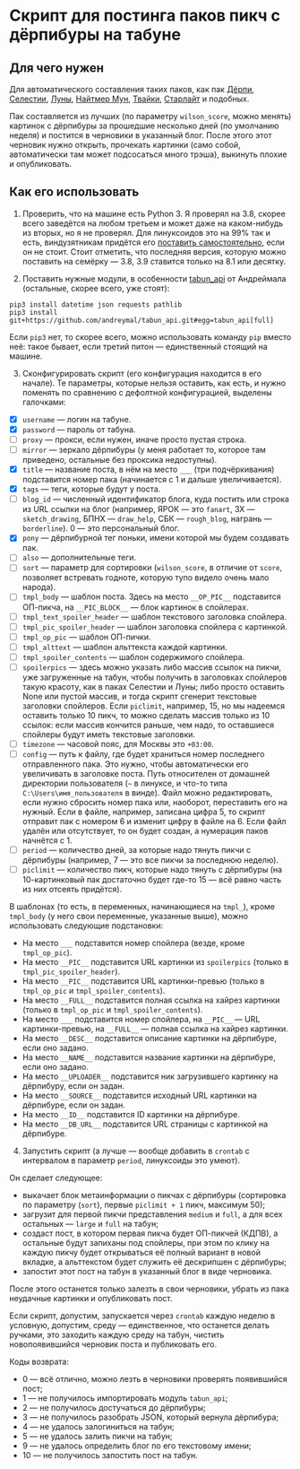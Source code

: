 # Скрипт для постинга паков пикч с дёрпибуры на табуне

## Для чего нужен

Для автоматического составления таких паков, как пак [Дёрпи](https://tabun.everypony.ru/blog/I_love_Derpy/197952.html), [Селестии](https://tabun.everypony.ru/blog/Order_of_Celestia/197945.html), [Луны](https://tabun.everypony.ru/blog/Order_of_Luna/197980.html), [Найтмер Мун](https://tabun.everypony.ru/blog/vyxefcetrg787cowg/197829.html), [Твайки](https://tabun.everypony.ru/blog/Twilight/197978.html), [Старлайт](https://tabun.everypony.ru/blog/equalitychurch/197920.html) и подобных.

Пак составляется из лучших (по параметру `wilson_score`, можно менять) картинок с дёрпибуры за прошедшие несколько дней (по умолчанию неделя) и постится в черновики в указанный блог. После этого этот черновик нужно открыть, прочекать картинки (само собой, автоматически там может подсосаться много трэша), выкинуть плохие и опубликовать.

## Как его использовать

1. Проверить, что на машине есть Python 3. Я проверял на 3.8, скорее всего заведётся на любом третьем и может даже на каком-нибудь из вторых, но я не проверял. Для линуксоидов это на 99% так и есть, виндузятникам придётся его [поставить самостоятельно](https://www.python.org/downloads/), если он не стоит. Стоит отметить, что последняя версия, которую можно поставить на семёрку — 3.8, 3.9 ставится только на 8.1 или десятку.

2. Поставить нужные модули, в особенности [tabun_api](https://andreymal.org/tabun/api_doc/main.html) от Андреймала (остальные, скорее всего, уже стоят):
```
pip3 install datetime json requests pathlib
pip3 install git+https://github.com/andreymal/tabun_api.git#egg=tabun_api[full]
```
Если `pip3` нет, то скорее всего, можно использовать команду `pip` вместо неё: такое бывает, если третий питон — единственный стоящий на машине.

3. Сконфигурировать скрипт (его конфигурация находится в его начале). Те параметры, которые нельзя оставить, как есть, и нужно поменять по сравнению с дефолтной конфигурацией, выделены галочками:

* [x] `username` — логин на табуне.
* [x] `password` — пароль от табуна.
* [ ] `proxy` — прокси, если нужен, иначе просто пустая строка.
* [ ] `mirror` — зеркало дёрпибуры (у меня работает то, которое там приведено, остальные без проксика недоступны).
* [x] `title` — название поста, в нём на место `___` (три подчёркивания) подставится номер пака (начинается с 1 и дальше увеличивается).
* [x] `tags` — теги, которые будут у поста.
* [ ] `blog_id` — численный идентификатор блога, куда постить или строка из URL ссылки на блог (например, ЯРОК — это `fanart`, ЗХ — `sketch_drawing`, БПНХ — `draw_help`, СБК — `rough_blog`, награнь — `borderline`). 0 — это персональный блог.
* [x] `pony` — дёрпибурной тег поньки, имени которой мы будем создавать пак.
* [ ] `also` — дополнительные теги.
* [ ] `sort` — параметр для сортировки (`wilson_score`, в отличие от `score`, позволяет встревать годноте, которую тупо видело очень мало народа).
* [ ] `tmpl_body` — шаблон поста. Здесь на место `__OP_PIC__` подставится ОП-пикча, на `__PIC_BLOCK__` — блок картинок в спойлерах.
* [ ] `tmpl_text_spoiler_header` — шаблон текстового заголовка спойлера.
* [ ] `tmpl_pic_spoiler_header` — шаблон заголовка спойлера с картинкой.
* [ ] `tmpl_op_pic` — шаблон ОП-пички.
* [ ] `tmpl_alttext` — шаблон альттекста каждой картинки.
* [ ] `tmpl_spoiler_contents` — шаблон содержимого спойлера.
* [ ] `spoilerpics` — здесь можно указать либо массив ссылок на пикчи, уже загруженные на табун, чтобы получить в заголовках спойлеров такую красоту, как в паках Селестии и Луны; либо просто оставить None или пустой массив, и тогда скрипт сгенерит текстовые заголовки спойлеров. Если `piclimit`, например, 15, но мы надеемся оставить только 10 пикч, то можно сделать массив только из 10 ссылок: если массив кончится раньше, чем надо, то оставшиеся спойлеры будут иметь текстовые заголовки.
* [ ] `timezone` — часовой пояс, для Москвы это `+03:00`.
* [ ] `config` — путь к файлу, где будет храниться номер последнего отправленного пака. Это нужно, чтобы автоматически его увеличивать в заголовке поста. Путь относителен от домашней директории пользователя (`~` в линуксе, и что-то типа `C:\Users\имя_пользователя` в винде). Файл можно редактировать, если нужно сбросить номер пака или, наоборот, переставить его на нужный. Если в файле, например, записана цифра 5, то скрипт отправит пак с номером 6 и изменит цифру в файле на 6. Если файл удалён или отсутствует, то он будет создан, а нумерация паков начнётся с 1.
* [ ] `period` — количество дней, за которые надо тянуть пикчи с дёрпибуры (например, 7 — это все пикчи за последнюю неделю).
* [ ] `piclimit` — количество пикч, которые надо тянуть с дёрпибуры (на 10-картинковый пак достаточно будет где-то 15 — всё равно часть из них отсеять придётся).

В шаблонах (то есть, в переменных, начинающиеся на `tmpl_`), кроме `tmpl_body` (у него свои переменные, указанные выше), можно использовать следующие подстановки:

* На место `___` подставится номер спойлера (везде, кроме `tmpl_op_pic`).
* На место `__PIC__` подставится URL картинки из `spoilerpics` (только в `tmpl_pic_spoiler_header`).
* На место `__PIC__` подставится URL картинки-превью (только в `tmpl_op_pic` и `tmpl_spoiler_contents`).
* На место `__FULL__` подставится полная ссылка на хайрез картинки  (только в `tmpl_op_pic` и `tmpl_spoiler_contents`).
* На место `___` подставится номер спойлера, на `__PIC__` — URL картинки-превью, на `__FULL__` — полная ссылка на хайрез картинки.
* На место `__DESC__` подставится описание картинки на дёрпибуре, если оно задано.
* На место `__NAME__` подставится название картинки на дёрпибуре, если оно задано.
* На место `__UPLOADER__` подставится ник загрузившего картинку на дёрпибуру, если он задан.
* На место `__SOURCE__` подставится исходный URL картинки на дёрпибуре, если он задан.
* На место `__ID__` подставится ID картинки на дёрпибуре.
* На место `__DB_URL__` подставится URL страницы с картинкой на дёрпибуре.

4. Запустить скрипт (а лучше — вообще добавить в `crontab` с интервалом в параметр `period`, линуксоиды это умеют).

Он сделает следующее:

* выкачает блок метаинформации о пикчах с дёрпибуры (сортировка по параметру (`sort`), первые `piclimit + 1` пикч, максимум 50);
* загрузит для первой пикчи представления `medium` и `full`, а для всех остальных — `large` и `full` на табун;
* создаст пост, в котором первая пикча будет ОП-пикчей (КДПВ), а остальные будут запиханы под спойлеры, при этом по клику на каждую пикчу будет открываться её полный вариант в новой вкладке, а альттекстом будет служить её дескрипшен с дёрпибуры;
* запостит этот пост на табун в указанный блог в виде черновика.

После этого останется только залезть в свои черновики, убрать из пака неудачные картинки и опубликовать пост.

Если скрипт, допустим, запускается через `crontab` каждую неделю в условную, допустим, среду — единственное, что останется делать ручками, это заходить каждую среду на табун, чистить новопоявившийся черновик поста и публиковать его.

Коды возврата:
* 0 — всё отлично, можно лезть в черновики проверять появившийся пост;
* 1 — не получилось импортировать модуль `tabun_api`;
* 2 — не получилось достучаться до дёрпибуры;
* 3 — не получилось разобрать JSON, который вернула дёрпибура;
* 4 — не удалось залогиниться на табун;
* 5 — не удалось залить пикчи на табун;
* 9 — не удалось определить блог по его текстовому имени;
* 10 — не получилось запостить пост на табун.
